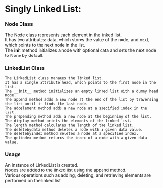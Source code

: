 # Singly Linked List:

### Node Class

  The Node class represents each element in the linked list.<br>
  It has two attributes: data, which stores the value of the node, and next, which points to the next node in the list.<br>
  The __init__ method initializes a node with optional data and sets the next node to None by default.

### LinkedList Class

    The LinkedList class manages the linked list.
    It has a single attribute head, which points to the first node in the list.
    The __init__ method initializes an empty linked list with a dummy head node.
    The append method adds a new node at the end of the list by traversing the list until it finds the last node.
    The addelement method adds a new node at a specified index in the list.
    The prepending method adds a new node at the beginning of the list.
    The display method prints the elements of the linked list.
    The length method calculates the length of the linked list.
    The deletebydata method deletes a node with a given data value.
    The deletebyindex method deletes a node at a specified index.
    The getindex method returns the index of a node with a given data value.

### Usage

  An instance of LinkedList is created.<br>
  Nodes are added to the linked list using the append method.<br>
  Various operations such as adding, deleting, and retrieving elements are performed on the linked list.
